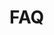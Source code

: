 # FAQ <!-- Not sure if that is the right title, I think they were only ever asked once and not frequently  -->


